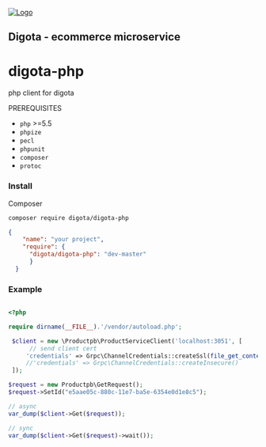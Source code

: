 <a href="http://digota.com/">![Logo](http://i.imgur.com/hqEKC51.png)</a>
## Digota - ecommerce microservice

# digota-php
php client for digota

PREREQUISITES
* `php` >=5.5
* `phpize`
* `pecl`
* `phpunit`
* `composer`
* `protoc`

### Install

Composer

```bash
composer require digota/digota-php
```

```json
{
    "name": "your project",
    "require": {
      "digota/digota-php": "dev-master"
      }
  }
```

### Example

```php

<?php

require dirname(__FILE__).'/vendor/autoload.php';

 $client = new \Productpb\ProductServiceClient('localhost:3051', [
      // send client cert
     'credentials' => Grpc\ChannelCredentials::createSsl(file_get_contents(dirname(__FILE__).'/client.com.pem'))
     //'credentials' => Grpc\ChannelCredentials::createInsecure()
 ]);

$request = new Productpb\GetRequest();
$request->SetId("e5aae05c-880c-11e7-ba5e-6354e0d1e8c5");

// async 
var_dump($client->Get($request));

// sync
var_dump($client->Get($request)->wait());
